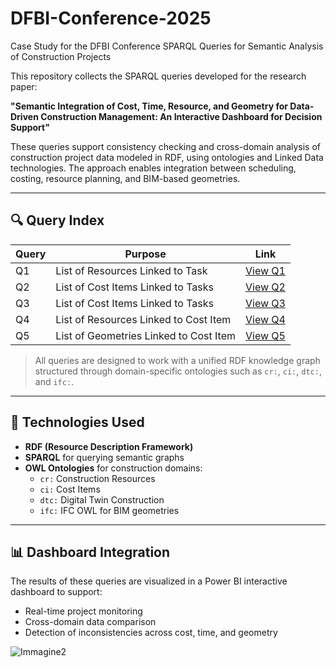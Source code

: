 # DFBI-Conference-2025
Case Study for the DFBI Conference
SPARQL Queries for Semantic Analysis of Construction Projects

This repository collects the SPARQL queries developed for the research paper:

**"Semantic Integration of Cost, Time, Resource, and Geometry for Data-Driven Construction Management: An Interactive Dashboard for Decision Support"**

These queries support consistency checking and cross-domain analysis of construction project data modeled in RDF, using ontologies and Linked Data technologies. The approach enables integration between scheduling, costing, resource planning, and BIM-based geometries.

---

## 🔍 Query Index

| Query | Purpose | Link |
|-------|---------|------|
| Q1 | List of Resources Linked to Task | [View Q1](queries/Q1.sparql) |
| Q2 | List of Cost Items Linked to Tasks | [View Q2](queries/Q2.sparql) |
| Q3 | List of Cost Items Linked to Tasks | [View Q3](queries/Q3.sparql) |
| Q4 | List of Resources Linked to Cost Item | [View Q4](queries/Q4.sparql) |
| Q5 | List of Geometries Linked to Cost Item | [View Q5](queries/Q5.sparql) |

> All queries are designed to work with a unified RDF knowledge graph structured through domain-specific ontologies such as `cr:`, `ci:`, `dtc:`, and `ifc:`.

---

## 🧩 Technologies Used

- **RDF (Resource Description Framework)**
- **SPARQL** for querying semantic graphs
- **OWL Ontologies** for construction domains:
  - `cr:` Construction Resources
  - `ci:` Cost Items
  - `dtc:` Digital Twin Construction
  - `ifc:` IFC OWL for BIM geometries

---

## 📊 Dashboard Integration

The results of these queries are visualized in a Power BI interactive dashboard to support:
- Real-time project monitoring
- Cross-domain data comparison
- Detection of inconsistencies across cost, time, and geometry


![Immagine2](https://github.com/user-attachments/assets/45a5aea5-d13c-4d48-b657-9ad4439451d5)



